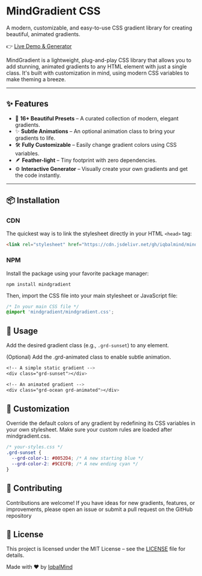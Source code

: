 # MindGradient CSS

A modern, customizable, and easy-to-use CSS gradient library for creating beautiful, animated gradients.

👉 [Live Demo & Generator](http://code.iqbalmind.id/mindgradient/)

MindGradient is a lightweight, plug-and-play CSS library that allows you to add stunning, animated gradients to any HTML element with just a single class. It's built with customization in mind, using modern CSS variables to make theming a breeze.

---

## ✨ Features
- 🎨 **16+ Beautiful Presets** – A curated collection of modern, elegant gradients.  
- ✨ **Subtle Animations** – An optional animation class to bring your gradients to life.  
- 🛠 **Fully Customizable** – Easily change gradient colors using CSS variables.  
- 🪶 **Feather-light** – Tiny footprint with zero dependencies.  
- ⚙ **Interactive Generator** – Visually create your own gradients and get the code instantly.  

---

## 📦 Installation

### CDN
The quickest way is to link the stylesheet directly in your HTML `<head>` tag:

```html
<link rel="stylesheet" href="https://cdn.jsdelivr.net/gh/iqbalmind/mindgradient@latest/mindgradient.css">
```

### NPM

Install the package using your favorite package manager:
```npm
npm install mindgradient
```

Then, import the CSS file into your main stylesheet or JavaScript file:
```css
/* In your main CSS file */
@import 'mindgradient/mindgradient.css';
```

## 🚀 Usage

Add the desired gradient class (e.g., `.grd-sunset`) to any element.

(Optional) Add the .grd-animated class to enable subtle animation.
```css
<!-- A simple static gradient -->
<div class="grd-sunset"></div>

<!-- An animated gradient -->
<div class="grd-ocean grd-animated"></div>
```

## 🎨 Customization

Override the default colors of any gradient by redefining its CSS variables in your own stylesheet.
Make sure your custom rules are loaded after mindgradient.css.
```css
/* your-styles.css */
.grd-sunset {
  --grd-color-1: #0052D4; /* A new starting blue */
  --grd-color-2: #9CECFB; /* A new ending cyan */
}
```

## 🤝 Contributing

Contributions are welcome!
If you have ideas for new gradients, features, or improvements, please open an issue or submit a pull request on the GitHub repository

## 📜 License

This project is licensed under the MIT License – see the [LICENSE](https://github.com/iqbalmind/mindgradient/blob/main/LICENSE) file for details.

Made with ❤ by [IqbalMind](http://iqbalmind.id/)
